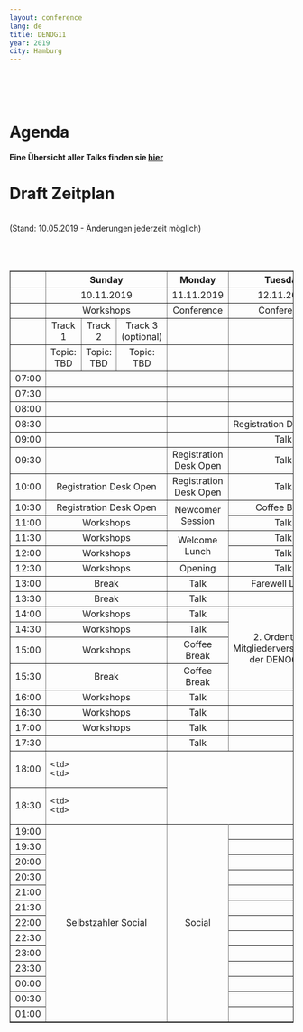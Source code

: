 ```yaml
---
layout: conference
lang: de
title: DENOG11
year: 2019
city: Hamburg
---
```

<br>
<br>
<br>
<h1> Agenda </h1>
<b> Eine Übersicht aller Talks finden sie <a href="https://pretalx.denog.de/denog11/schedule/">hier</a></b>
<br>
<h1>Draft Zeitplan</h1><br>
(Stand: 10.05.2019 - Änderungen jederzeit möglich)<br>
<br>
<br>
<br>
<table border='1' padding='50'>
  <tr>
    <th></th>
    <th colspan='3'><b><center>Sunday
    <th><b><center>Monday
    <th><b><center>Tuesday

  <tr>
    <td>
    <td colspan='3'><center>10.11.2019
    <td><center>11.11.2019
    <td><center>12.11.2019

  <tr>
    <td>
    <td colspan='3'><center>Workshops
    <td><center>Conference
    <td><center>Conference

  <tr>
    <td>
    <td><center>Track 1
    <td><center>Track 2
    <td><center>Track 3<br>(optional)
    <td>
    <td>

  <tr>
    <td>
    <td><center>Topic:<br>TBD
    <td><center>Topic:<br>TBD
    <td><center>Topic:<br>TBD
    <td>
    <td>

  <tr>
    <td>07:00
    <td colspan='3'>
    <td>
    <td>

  <tr>
    <td>07:30
    <td colspan='3'>
    <td>
    <td>

  <tr>
    <td>08:00
    <td colspan='3'>
    <td>
    <td>

  <tr>
    <td>08:30
    <td colspan='3'>
    <td>
    <td><center>Registration Desk Open

  <tr>
    <td>09:00
    <td colspan='3'>
    <td>
    <td><center>Talk

  <tr>
    <td>09:30
    <td colspan='3'>
    <td><center>Registration Desk Open
    <td><center>Talk

  <tr>
    <td>10:00
    <td colspan='3'><center>Registration Desk Open
    <td><center>Registration Desk Open
    <td><center>Talk

  <tr>
    <td>10:30
    <td colspan='3'><center>Registration Desk Open
    <td rowspan='2'><center>Newcomer Session
    <td><center>Coffee Break

  <tr>
    <td>11:00
    <td colspan='3'><center>Workshops
    <td><center>Talk

  <tr>
    <td>11:30
    <td colspan='3'><center>Workshops
    <td rowspan='2'><center>Welcome Lunch
    <td><center>Talk

  <tr>
    <td>12:00
    <td colspan='3'><center>Workshops
    <td><center>Talk

  <tr>
    <td>12:30
    <td colspan='3'><center>Workshops
    <td><center>Opening
    <td><center>Talk

  <tr>
    <td>13:00
    <td colspan='3'><center>Break
    <td><center>Talk
    <td><center>Farewell Lunch

  <tr>
    <td>13:30
    <td colspan='3'><center>Break
    <td><center>Talk
    <td>

  <tr>
    <td>14:00
    <td colspan='3'><center>Workshops
    <td><center>Talk
    <td rowspan='4'><center>2. Ordentliche<br>Mitgliederversammlung<br>der DENOG e.V.

  <tr>
    <td>14:30
    <td colspan='3'><center>Workshops
    <td><center>Talk


  <tr>
    <td>15:00
    <td colspan='3'><center>Workshops
    <td><center>Coffee Break

  <tr>
    <td>15:30
    <td colspan='3'><center>Break
    <td><center>Coffee Break

  <tr>
    <td>16:00
    <td colspan='3'><center>Workshops
    <td><center>Talk
    <td>

  <tr>
    <td>16:30
    <td colspan='3'><center>Workshops
    <td><center>Talk
    <td>

  <tr>
    <td>17:00
    <td colspan='3'><center>Workshops
    <td><center>Talk
    <td>

  <tr>
    <td>17:30
    <td colspan='3'>
    <td><center>Talk
    <td>

  <tr>
    <td>18:00
    <td colspan='3'>

    <td>
    <td>

  <tr>
    <td>18:30
    <td colspan='3'>

    <td>
    <td>

  <tr>
    <td>19:00
    <td  colspan='3' rowspan='13'><center>Selbstzahler Social
    <td rowspan='13'><center>Social
    <td>

  <tr>
    <td>19:30
    <td colspan='3'>
    <td>

  <tr>
    <td>20:00
    <td colspan='3'>
    <td>

  <tr>
    <td>20:30
    <td colspan='3'>
    <td>

  <tr>
    <td>21:00
    <td colspan='3'>
    <td>

  <tr>
    <td>21:30
    <td colspan='3'>
    <td>

  <tr>
    <td>22:00
    <td colspan='3'>
    <td>

  <tr>
    <td>22:30
    <td colspan='3'>
    <td>

  <tr>
    <td>23:00
    <td colspan='3'>
    <td>

  <tr>
    <td>23:30
    <td colspan='3'>
    <td>

  <tr>
    <td>00:00
    <td colspan='3'>
    <td>

  <tr>
    <td>00:30
    <td colspan='3'>
    <td>


  <tr>
    <td>01:00
    <td colspan='3'>
    <td>

